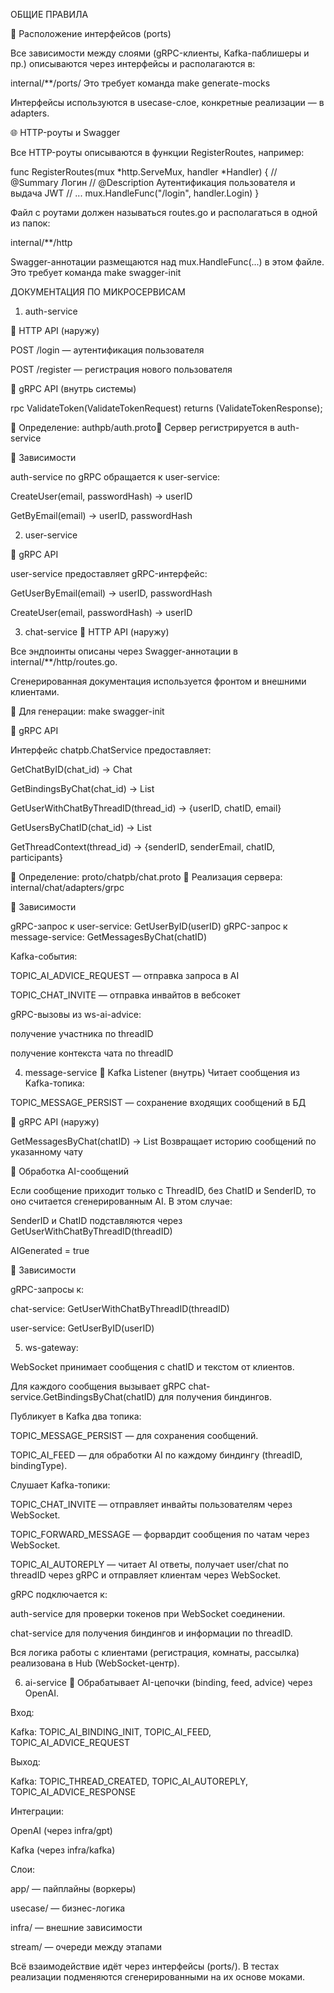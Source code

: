 ОБЩИЕ ПРАВИЛА

📁 Расположение интерфейсов (ports)

Все зависимости между слоями (gRPC-клиенты, Kafka-паблишеры и пр.) описываются через интерфейсы и располагаются в:

internal/**/ports/ Это требует команда make generate-mocks

Интерфейсы используются в usecase-слое, конкретные реализации — в adapters.

🌐 HTTP-роуты и Swagger

Все HTTP-роуты описываются в функции RegisterRoutes, например:

func RegisterRoutes(mux *http.ServeMux, handler *Handler) {
    // @Summary Логин
    // @Description Аутентификация пользователя и выдача JWT
    // ...
    mux.HandleFunc("/login", handler.Login)
}

Файл с роутами должен называться routes.go и располагаться в одной из папок:

internal/**/http

Swagger-аннотации размещаются над mux.HandleFunc(...) в этом файле. Это требует команда make swagger-init

ДОКУМЕНТАЦИЯ ПО МИКРОСЕРВИСАМ

1. auth-service

📱 HTTP API (наружу)

POST /login — аутентификация пользователя

POST /register — регистрация нового пользователя


🔌 gRPC API (внутрь системы)

rpc ValidateToken(ValidateTokenRequest) returns (ValidateTokenResponse);

📁 Определение: authpb/auth.proto🔹 Сервер регистрируется в auth-service

🔗 Зависимости

auth-service по gRPC обращается к user-service:

CreateUser(email, passwordHash) → userID

GetByEmail(email) → userID, passwordHash



2. user-service

🔌 gRPC API

user-service предоставляет gRPC-интерфейс:

GetUserByEmail(email) → userID, passwordHash

CreateUser(email, passwordHash) → userID

3. chat-service
📱 HTTP API (наружу)

Все эндпоинты описаны через Swagger-аннотации в internal/**/http/routes.go.

Сгенерированная документация используется фронтом и внешними клиентами.

📌 Для генерации: make swagger-init

🔌 gRPC API

Интерфейс chatpb.ChatService предоставляет:

GetChatByID(chat_id) → Chat

GetBindingsByChat(chat_id) → List<Binding>

GetUserWithChatByThreadID(thread_id) → {userID, chatID, email}

GetUsersByChatID(chat_id) → List<userID>

GetThreadContext(thread_id) → {senderID, senderEmail, chatID, participants}

📁 Определение: proto/chatpb/chat.proto
🔹 Реализация сервера: internal/chat/adapters/grpc

🔗 Зависимости

gRPC-запрос к user-service: GetUserByID(userID)
gRPC-запрос к message-service: GetMessagesByChat(chatID)

Kafka-события:

TOPIC_AI_ADVICE_REQUEST — отправка запроса в AI

TOPIC_CHAT_INVITE — отправка инвайтов в вебсокет

gRPC-вызовы из ws-ai-advice:

получение участника по threadID

получение контекста чата по threadID

4. message-service
📡 Kafka Listener (внутрь)
Читает сообщения из Kafka-топика:

TOPIC_MESSAGE_PERSIST — сохранение входящих сообщений в БД

💬 gRPC API (наружу)

GetMessagesByChat(chatID) → List<Message>
Возвращает историю сообщений по указанному чату

🤖 Обработка AI-сообщений

Если сообщение приходит только с ThreadID, без ChatID и SenderID,
то оно считается сгенерированным AI. В этом случае:

SenderID и ChatID подставляются через GetUserWithChatByThreadID(threadID)

AIGenerated = true

🔗 Зависимости

gRPC-запросы к:

chat-service: GetUserWithChatByThreadID(threadID)

user-service: GetUserByID(userID)

5. ws-gateway:

WebSocket принимает сообщения с chatID и текстом от клиентов.

Для каждого сообщения вызывает gRPC chat-service.GetBindingsByChat(chatID) для получения биндингов.

Публикует в Kafka два топика:

TOPIC_MESSAGE_PERSIST — для сохранения сообщений.

TOPIC_AI_FEED — для обработки AI по каждому биндингу (threadID, bindingType).

Слушает Kafka-топики:

TOPIC_CHAT_INVITE — отправляет инвайты пользователям через WebSocket.

TOPIC_FORWARD_MESSAGE — форвардит сообщения по чатам через WebSocket.

TOPIC_AI_AUTOREPLY — читает AI ответы, получает user/chat по threadID через gRPC и отправляет клиентам через WebSocket.

gRPC подключается к:

auth-service для проверки токенов при WebSocket соединении.

chat-service для получения биндингов и информации по threadID.

Вся логика работы с клиентами (регистрация, комнаты, рассылка) реализована в Hub (WebSocket-центр).

6. ai-service
🧠 Обрабатывает AI-цепочки (binding, feed, advice) через OpenAI.

Вход:

Kafka: TOPIC_AI_BINDING_INIT, TOPIC_AI_FEED, TOPIC_AI_ADVICE_REQUEST

Выход:

Kafka: TOPIC_THREAD_CREATED, TOPIC_AI_AUTOREPLY, TOPIC_AI_ADVICE_RESPONSE

Интеграции:

OpenAI (через infra/gpt)

Kafka (через infra/kafka)

Слои:

app/ — пайплайны (воркеры)

usecase/ — бизнес-логика

infra/ — внешние зависимости

stream/ — очереди между этапами

Всё взаимодействие идёт через интерфейсы (ports/). В тестах реализации подменяются сгенерированными на их основе моками.

